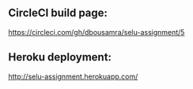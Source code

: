CircleCI build page:
--------------------
https://circleci.com/gh/dbousamra/selu-assignment/5

Heroku deployment:
------------------
http://selu-assignment.herokuapp.com/